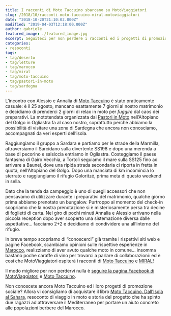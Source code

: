 ```yaml
---
title: I racconti di Moto Taccuino sbarcano su MotoViaggiatori
slug: /2018/10/racconti-moto-taccuino-miral-motoviaggiatori
date: "2018-10-20T21:10:02.000Z"
modified: "2019-04-03T12:18:00.000Z"
author: gabriele
featured_image: ./featured_image.jpg
excerpt: Seguiteci per non perdere i racconti ed i progetti di promozione sociale di Moto Taccuino e MIRAL!
categories:
- resoconti
tags:
- tag/deserto
- tag/letture
- tag/marocco
- tag/miral
- tag/moto-taccuino
- tag/pastori-in-moto
- tag/sardegna
---
```

L’incontro con Alessio e Annalia di [Moto Taccuino](https://www.mototaccuino.it) è stato praticamente casuale: è il 25 agosto, mancano esattamente 7 giorni al nostro matrimonio e decidiamo di prenderci 2 giorni di relax in moto per *fuggire* dal caos dei preparativi. La mototendata organizzata dai [Pastori in Moto](https://www.pastorinmoto.org) nell’Altopiano del Golgo in Ogliastra fa al caso nostro, soprattutto perché abbiamo la possibilità di visitare una zona di Sardegna che ancora non conosciamo, accompagnati da veri esperti dell’isola.

Raggiungiamo il gruppo a Sardara e partiamo per le strade della Marmilla, attraversiamo il Sarcidano sulla divertente SS198 e dopo una merenda a base di pecorino e salsiccia entriamo in Ogliastra. Costeggiamo il paese fantasma di Gairo Vecchia, a Tortolì seguiamo il mare sulla SS125 fino ad arrivare a Baunei, dove una ripida strada secondaria ci riporta in fretta in quota, nell’Altopiano del Golgo. Dopo una manciata di km incomincia lo sterrato e raggiungiamo il rifugio Goloritzé, prima meta di questo weekend in sella.

Dato che la tenda da campeggio è uno di quegli accessori che non pensavamo di utilizzare durante i preparativi del matrimonio, qualche giorno prima abbiamo prenotato un bungalow. Purtroppo al momento del check-in scopriamo che la nostra prenotazione si è misteriosamente persa tra decine di foglietti di carta. Nel giro di pochi minuti Annalia e Alessio arrivano nella piccola reception dopo aver scoperto una sistemazione diversa dalle aspettative… facciamo 2+2 e decidiamo di condividere una all’interno del rifugio.

In breve tempo scopriamo di “conoscerci” già tramite i rispettivi siti web e pagine Facebook, scambiamo opinioni sulle rispettive esperienze in [Marocco](/categoria/viaggi/marocco/), realizziamo di aver avuto qualche moto in comune… insomma bastano poche caraffe di vino per trovarci a parlare di collaborazioni: ed è così che MotoViaggiatori ospiterà i racconti di [Moto Taccuino](https://www.mototaccuino.it) e [MIRAL](https://www.facebook.com/23miral/)!

Il modo migliore per non perdervi nulla è [seguire la pagina Facebook di MotoViaggiatori](https://www.facebook.com/motoviaggiatori/) e [Moto Taccuino](https://www.facebook.com/MotoTaccuino/).

Non conoscete ancora Moto Taccuino ed i loro progetti di promozione sociale? Allora vi consigliamo di acquistare il libro [Moto Taccuino. Dall’Isola al Sahara](https://amzn.to/2OBxBCr), resoconto di viaggio in moto e storia del progetto che ha spinto due ragazzi ad attraversare il Mediterraneo per portare un aiuto concreto alle popolazioni berbere del Marocco.